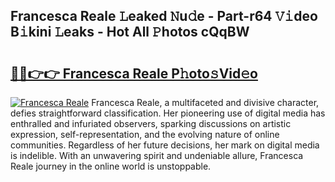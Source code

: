 ## Francesca Reale 𝙻eaked 𝙽u𝚍e - Part-r64 𝚅𝚒deo B𝚒kini 𝙻eaks - Hot All 𝙿hotos cQqBW

# <h2><a href="http://ld7e97.urlbe.top/?page=Francesca+Reale">🔗🔗👉👉 Francesca Reale P𝚑oto𝚜Vid𝚎o</a></h2>

[![Francesca Reale](https://i.imgur.com/eBuTRDB.gif)](http://ld7e97.urlbe.top/?page=Francesca+Reale)
Francesca Reale, a multifaceted and divisive character, defies straightforward classification. Her pioneering use of digital media has enthralled and infuriated observers, sparking discussions on artistic expression, self-representation, and the evolving nature of online communities. Regardless of her future decisions, her mark on digital media is indelible. With an unwavering spirit and undeniable allure, Francesca Reale journey in the online world is unstoppable.
